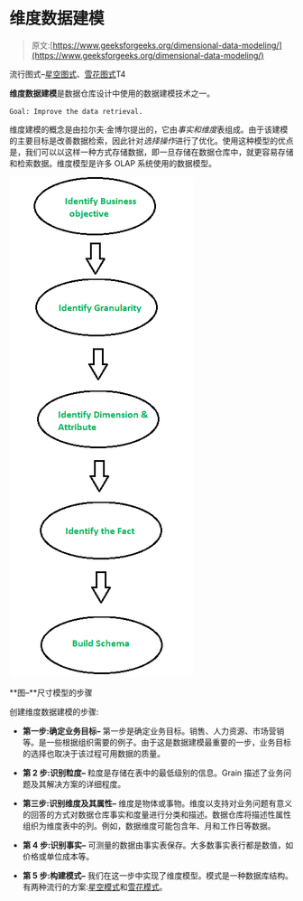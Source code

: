 # 维度数据建模

> 原文:[https://www.geeksforgeeks.org/dimensional-data-modeling/](https://www.geeksforgeeks.org/dimensional-data-modeling/)

流行图式–[星空图式](https://www.geeksforgeeks.org/star-schema-in-data-warehouse-modelling/)、[雪花图式](https://www.geeksforgeeks.org/data-warehouse-modelling-snowflake-schema/)T4

**维度数据建模**是数据仓库设计中使用的数据建模技术之一。

```
Goal: Improve the data retrieval.
```

维度建模的概念是由拉尔夫·金博尔提出的，它由*事实和维度*表组成。由于该建模的主要目标是改善数据检索，因此针对*选择操作*进行了优化。使用这种模型的优点是，我们可以以这样一种方式存储数据，即一旦存储在数据仓库中，就更容易存储和检索数据。维度模型是许多 OLAP 系统使用的数据模型。

![](img/99d8f3159c5988fb7db7b2b0bc109867.png)

**图–**尺寸模型的步骤

创建维度数据建模的步骤:

*   **第一步:确定业务目标–**
    第一步是确定业务目标。销售、人力资源、市场营销等。是一些根据组织需要的例子。由于这是数据建模最重要的一步，业务目标的选择也取决于该过程可用数据的质量。

*   **第 2 步:识别粒度–**
    粒度是存储在表中的最低级别的信息。Grain 描述了业务问题及其解决方案的详细程度。

*   **第三步:识别维度及其属性–**
    维度是物体或事物。维度以支持对业务问题有意义的回答的方式对数据仓库事实和度量进行分类和描述。数据仓库将描述性属性组织为维度表中的列。例如，数据维度可能包含年、月和工作日等数据。

*   **第 4 步:识别事实–**
    可测量的数据由事实表保存。大多数事实表行都是数值，如价格或单位成本等。

*   **第 5 步:构建模式–**
    我们在这一步中实现了维度模型。模式是一种数据库结构。有两种流行的方案:[星空模式](https://www.geeksforgeeks.org/star-schema-in-data-warehouse-modelling/)和[雪花模式](https://www.geeksforgeeks.org/data-warehouse-modelling-snowflake-schema/)。